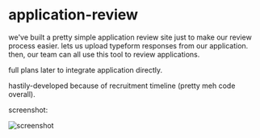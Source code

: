 # application-review

we've built a pretty simple application review site just to make our review process easier.
lets us upload typeform responses from our application. then, our team can all use this tool to review applications.

full plans later to integrate application directly.

hastily-developed because of recruitment timeline (pretty meh code overall).

screenshot:

![screenshot](http://usclavalab.org/assets/images/screencapture-127-0-0-1-8000-review-1471828100148.png)
